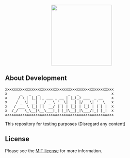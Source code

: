 <p align="center"><a href="https://repoweb.github.io" target="_blank"><img src="https://repoweb.github.io/img/repoweb_logo.png" width="200"></a></p>

## About Development

```
xxxxxxxxxxxxxxxxxxxxxxxxxxxxxxxxxxxxxxxxxxxxxxxxxx
x      _   _   _             _   _               x
x     / \ | |_| |_ ___ _ __ | |_(_) ___  _ __    x
x    / _ \| __| __/ _ \ '_ \| __| |/ _ \| '_ \   x
x   / ___ \ |_| ||  __/ | | | |_| | (_) | | | |  x
x  /_/   \_\__|\__\___|_| |_|\__|_|\___/|_| |_|  x
xxxxxxxxxxxxxxxxxxxxxxxxxxxxxxxxxxxxxxxxxxxxxxxxxx
```

This repository for testing purposes (Disregard any content)

## License

Please see the [MIT license](https://github.com/repoweb/development/blob/master/LICENSE.md) for more information.
